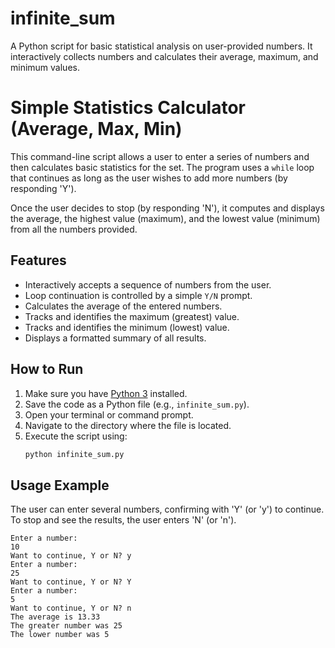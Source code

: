 # infinite_sum
A Python script for basic statistical analysis on user-provided numbers. It interactively collects numbers and calculates their average, maximum, and minimum values.

# Simple Statistics Calculator (Average, Max, Min)

This command-line script allows a user to enter a series of numbers and then calculates basic statistics for the set. The program uses a `while` loop that continues as long as the user wishes to add more numbers (by responding 'Y').

Once the user decides to stop (by responding 'N'), it computes and displays the average, the highest value (maximum), and the lowest value (minimum) from all the numbers provided.

## Features

-   Interactively accepts a sequence of numbers from the user.
-   Loop continuation is controlled by a simple `Y/N` prompt.
-   Calculates the average of the entered numbers.
-   Tracks and identifies the maximum (greatest) value.
-   Tracks and identifies the minimum (lowest) value.
-   Displays a formatted summary of all results.

## How to Run

1.  Make sure you have [Python 3](https://www.python.org/downloads/) installed.
2.  Save the code as a Python file (e.g., `infinite_sum.py`).
3.  Open your terminal or command prompt.
4.  Navigate to the directory where the file is located.
5.  Execute the script using:
    ```bash
    python infinite_sum.py
    ```

## Usage Example

The user can enter several numbers, confirming with 'Y' (or 'y') to continue. To stop and see the results, the user enters 'N' (or 'n').

```
Enter a number:
10
Want to continue, Y or N? y
Enter a number:
25
Want to continue, Y or N? Y
Enter a number:
5
Want to continue, Y or N? n
The average is 13.33
The greater number was 25
The lower number was 5
```
